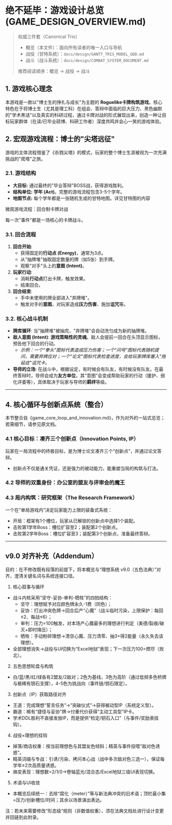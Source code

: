 # 绝不延毕：游戏设计总览 (GAME_DESIGN_OVERVIEW.md)

> 权威三件套（Canonical Trio）
> - 概览（本文件）：面向所有读者的唯一入口与导航
> - 战役（甘特系统）：`docs/design/GANTT_TRIS_MODEL_GDD.md`
> - 战斗（战斗系统）：`docs/design/COMBAT_SYSTEM_DOCUMENT.md`
>
> 推荐阅读顺序：概览 → 战役 → 战斗

## 1. 游戏核心理念

本游戏是一款以"博士生的挣扎与成长"为主题的 **Roguelike卡牌构筑游戏**。核心特色在于将博士生（尤其是理工科）在组会、答辩中面临的巨大压力、黑色幽默的"学术黑话"以及真实的科研过程，通过卡牌对战的形式展现出来，创造一种让目标玩家群体（在读/已毕业硕博、科研工作者）深度共鸣并会心一笑的游戏体验。

## 2. 宏观游戏流程：博士的"尖塔远征"

游戏的主体流程借鉴了《杀戮尖塔》的模式，玩家的整个博士生涯被视为一次充满挑战的"爬塔"之旅。

### 2.1. 游戏结构
- **大目标:** 通过最终的"毕业答辩"BOSS战，获得游戏胜利。
- **结构单位:** **学年 (Act)**。完整的游戏流程包含3-5个学年。
- **地图节点:** 每个学年都是一张随机生成的甘特地图。详见甘特图的内容


 微观游戏流程：回合制卡牌对战

每一次"事件"都是一场核心的卡牌战斗。

### 3.1. 回合流程
1. **回合开始**:
   - 获得固定的**行动点 (Energy)**，通常为3点。
   - 从"抽牌堆"抽取固定数量的牌（如5张）到手牌。
   - 观察"对手"头上的**意图 (Intent)**。
2. **玩家行动**:
   - 消耗**行动点**打出卡牌，触发效果。
   - 结束回合。
3. **回合结束**:
   - 手中未使用的牌全部进入"弃牌堆"。
   - 触发对手的**意图**，对玩家造成**压力伤害**、施加**诅咒**等。

### 3.2. 核心战斗机制
- **牌库循环**: 当"抽牌堆"被抽完，"弃牌堆"会自动洗匀成为新的抽牌堆。
- **敌人意图 (Intent)**: **游戏策略性的灵魂**。敌人会提前一回合在头顶显示图标，预告他下回合的行动。
    - *示例：一个"拳头"图标代表造成压力伤害；一个"问号"图标代表随机提问，需要弃牌应对；一个"论文"图标代表检查进度，会给玩家牌库塞入"拖延症"诅咒卡。*
- **导师的立场**: 在战斗中，根据设定，有时候会有队友，有时候没有队友。在最终答辩时，导师会成为**友方单位**，其"意图"会变成帮助玩家的行动（援护、弱化评委等），具体取决于玩家与导师的**羁绊**等级。 

---

## 4. 核心循环与创新点系统（整合）

本节整合自《game_core_loop_and_innovation.md》，作为对外的一站式总览；若需细节，请参见原文档。

### 4.1 核心目标：凑齐三个创新点（Innovation Points, IP）

玩家在一局流程中的终极目标，是为博士论文凑齐三个“创新点”，并通过论文答辩。

- 创新点不仅是通关凭证，还是强力的被动能力，能重塑当局的构筑与打法。

### 4.2 导师的双重身份：办公室的盟友与评审会的魔王

### 4.3 局内构筑：研究框架（The Research Framework）

一个在“单局游戏内”决定玩家能力上限的装备式系统：

- 开局：框架有1个槽位，玩家从已解锁的创新点中选择1个装配。
- 击败第1学年Boss：槽位扩容至2；装配第2个创新点。
- 击败第2学年Boss：槽位扩容至3；装配第3个创新点，准备最终答辩。

---

## v9.0 对齐补充（Addendum）

目的：在不修改既有段落的前提下，将本概览与“理想系统 v9.0（五色法典）”对齐，澄清关键名词与系统连接口径。

1) 核心叙事与循环
- 战斗内核采用“坚守-妥协-审判-牺牲”的四拍结构：
  - 坚守：理想赋予对应颜色牌永久-1费（同色）；
  - 妥协：打出冲突色牌→回合后产“心魔”（战斗临时污染，上限保护：每回≤2、每战≤6）；
  - 审判：压力=100触发，对本场产心魔最多的理想进行判定（美德/裂痕/破灭+即时降压）；
  - 牺牲：手动粉碎理想→清空心魔、压力清零、抽3+得2能量（永久失去该理想）。
- 全部理想消失→战役与UI切换为“Excel地狱”表现；下一次压力100=燃尽（败北）。

2) 五色思想轮盘与构筑
- 白/蓝/黑/红/绿各有2盟友/2敌对；2色为基线，3色为高阶（通过低频多色桥牌与极稀有钥石支撑），4-5色为挑战向（事件链/钥石限定）。

3) 创新点（IP）获取路径对齐
- 王道：完成理想“誓言任务”→“突破仪式”→获得被动型IP（系统定义型）。
- 霸道：稀有“捷径与妥协”牌→付重代价获得“主动工具型”IP卡。
- 学术DDL胜利不直接发放IP，而是提供“检定/钥石入口”（与事件/奖励表挂钩）。

4) 战役×理想的挂钩
- 掉落/商店权重：按当前理想色与其盟友色倾斜；精英与事件投喂“敌对色诱惑”。
- 精英词缀与专战：引诱/污染、拷问本心战（战中多次敌对色三选一），保证每学年≥2次高质量诱惑。
- 熵变表现：理想数=2/1/0→卷轴蓝光/混合态/Excel地狱三级UI表现切换。

5) 术语与UI收敛
- 本概览后续统一：去除“腐化（meter）”等与新法典冲突的旧术语；顶栏最小集=压力/创新槽位/时间；其余以场景演出表达。

注：若未来需要修改“形态级”规则（非数值权重），须在法典文档处进行设计变更并回链到此附录。
